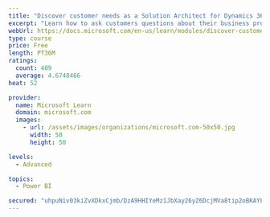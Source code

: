 ```yaml
---
title: "Discover customer needs as a Solution Architect for Dynamics 365 and Power Platform"
excerpt: "Learn how to ask customers questions about their business processes and feature requirements to create a viable solution."
webUrl: https://docs.microsoft.com/en-us/learn/modules/discover-customer-needs/
type: course
price: Free
length: PT36M
ratings:
  count: 489
  average: 4.6748466
heat: 52

provider:
  name: Microsoft Learn
  domain: microsoft.com
  images:
    - url: /assets/images/organizations/microsoft.com-50x50.jpg
      width: 50
      height: 50

levels:
  - Advanced

topics:
  - Power BI

secured: "uhpuNiv03kiZvXDkxCjmb/DzA9HHIYeMz1JbXay26yZ6DcjMVa8tip2oBKAYL+4ovfpfyUCMm5cCXNzL6IGCHW1Ua9RruhdVczBVkK9MAg+0pDPbyBxoUQy0mvDYsYzR/NBugMl+5naAasIe/uT17naR7B83BEbrSVgSmRCZHlpYOB+f8TyLMufS1Doc6QRife8DdV4Ti4EvoTvQzPzc/LUY8BkX1UGKkZVFXtB5LPo8rqDZSZhORkmWRjjKWziXRvyNroDFCOjiTI09VvsUCDrBA32SeVwrrkM7M0ItW+JcYsK8YHWEsMyFpqc+EkWw8I9MFPh8qQW1uSbu2lRu6oQbWSzhiigAd2U75z+XmPfwB+SnkNdDjqmXQujr2rhb9mT3mitd9RKm9LWSovRM/DjSVlQpKjUtpaWGeIZpvio=;/CBOl9HIt6uFrdRV+79IFA=="
---
```


